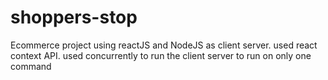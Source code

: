 # shoppers-stop
Ecommerce project using reactJS and NodeJS as client server.
used react context API.
used concurrently to run the client server to run on only one command
